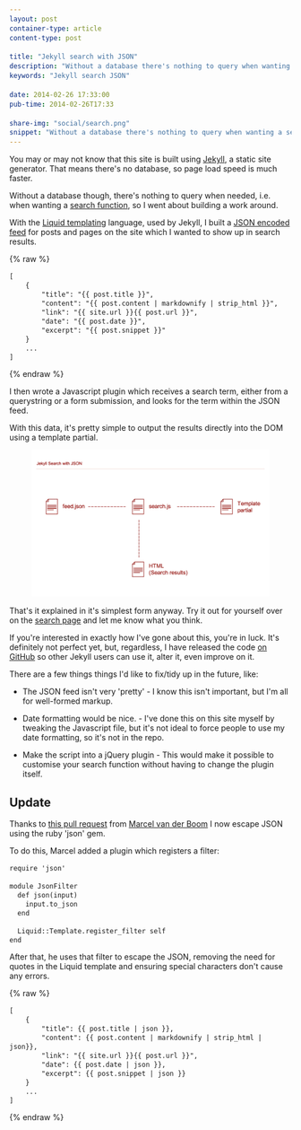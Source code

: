 ```yaml
---
layout: post
container-type: article
content-type: post

title: "Jekyll search with JSON"
description: "Without a database there's nothing to query when wanting a search function, so I went about building a work around."
keywords: "Jekyll search JSON"

date: 2014-02-26 17:33:00
pub-time: 2014-02-26T17:33

share-img: "social/search.png"
snippet: "Without a database there's nothing to query when wanting a search function, so I went about building a work around."
---
```


You may or may not know that this site is built using [Jekyll](http://jekyllrb.com), a static site generator. That means there's no database, so page load speed is much faster.

Without a database though, there's nothing to query when needed, i.e. when wanting a [search function](/search), so I went about building a work around.

With the [Liquid templating](http://jekyllrb.com/docs/templates/) language, used by Jekyll, I built a [JSON encoded feed](/feeds/feed.json) for posts and pages on the site which I wanted to show up in search results.

{% raw %}
<pre><code>[
    {
        "title": "{{ post.title }}",
        "content": "{{ post.content | markdownify | strip_html }}",
        "link": "{{ site.url }}{{ post.url }}",
        "date": "{{ post.date }}",
        "excerpt": "{{ post.snippet }}"
    }
    ...
]</code></pre>
{% endraw %}

I then wrote a Javascript plugin which receives a search term, either from a querystring or a form submission, and looks for the term within the JSON feed.

With this data, it's pretty simple to output the results directly into the DOM using a template partial.

<figure class="media">
    <img src="/static/images/blog/jekyll-search.png" alt="Jekyll search" class="media__item">
</figure>

That's it explained in it's simplest form anyway. Try it out for yourself over on the [search page](/search) and let me know what you think.

If you're interested in exactly how I've gone about this, you're in luck. It's definitely not perfect yet, but, regardless, I have released the code [on GitHub](https://github.com/mathaywarduk/jekyll-search) so other Jekyll users can use it, alter it, even improve on it.

There are a few things things I'd like to fix/tidy up in the future, like:

* The JSON feed isn't very 'pretty' - I know this isn't important, but I'm all for well-formed markup.

* Date formatting would be nice. - I've done this on this site myself by tweaking the Javascript file, but it's not ideal to force people to use my date formatting, so it's not in the repo. 

* Make the script into a jQuery plugin - This would make it possible to customise your search function without having to change the plugin itself.

## Update

Thanks to [this pull request](https://github.com/mathaywarduk/jekyll-search/commit/7c48400dc9b633c56fe2f2900c1b548bf368d3d0) from [Marcel van der Boom](https://github.com/mrvdb) I now escape JSON using the ruby 'json' gem.

To do this, Marcel added a plugin which registers a filter:

<pre><code>require 'json'

module JsonFilter
  def json(input)
    input.to_json
  end

  Liquid::Template.register_filter self
end</code></pre>

After that, he uses that filter to escape the JSON, removing the need for quotes in the Liquid template and ensuring special characters don't cause any errors.


{% raw %}
<pre><code>[
    {
        "title": {{ post.title | json }},
        "content": {{ post.content | markdownify | strip_html | json}},
        "link": "{{ site.url }}{{ post.url }}",
        "date": {{ post.date | json }},
        "excerpt": {{ post.snippet | json }}
    }
    ...
]</code></pre>
{% endraw %}